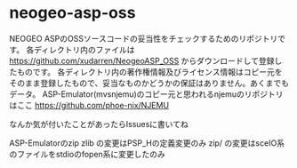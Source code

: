 # neogeo-asp-oss

NEOGEO ASPのOSSソースコードの妥当性をチェックするためのリポジトリです。
各ディレクトリ内のファイルは
https://github.com/xudarren/NeogeoASP_OSS
からダウンロードして登録したものです。
各ディレクトリ内の著作権情報及びライセンス情報はコピー元をそのまま登録したもので、妥当なものかどうかの保証はありません。あくまでもデータ。
ASP-Emulator(mvsnjemu)のコピー元と思われるnjemuのリポジトリはここ
https://github.com/phoe-nix/NJEMU

なんか気が付いたことがあったらIssuesに書いてね

ASP-Emulatorのzip
zlib の変更はPSP_Hの定義変更のみ
zip/ の変更はsceIO系のファイルをstdioのfopen系に変更したのみ
